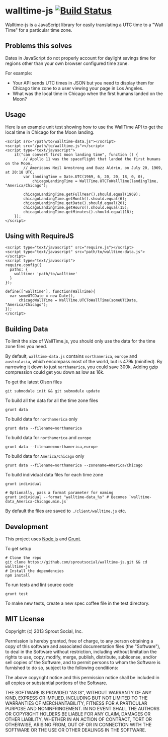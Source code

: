 walltime-js [![Build Status](https://secure.travis-ci.org/sproutsocial/walltime-js.png)](http://travis-ci.org/sproutsocial/walltime-js)
===========

Walltime-js is a JavaScript library for easily translating a UTC time to a "Wall Time" for a particular time zone.

## Problems this solves

Dates in JavaScript do not properly account for daylight savings time for regions other than your own browser configured time zone.

For example:

- Your API sends UTC times in JSON but you need to display them for Chicago time zone to a user viewing your page in Los Angeles.
- What was the local time in Chicago when the first humans landed on the Moon?

## Usage

Here is an example unit test showing how to use the WallTime API to get the local time in Chicago for the Moon landing.

    <script src="/path/to/walltime-data.js"></script>
    <script src="/path/to/walltime.js"></script>
    <script type="text/javascript">
        it("can convert first moon landing time", function () {
            // Apollo 11 was the spaceflight that landed the first humans on the Moon,
            // Americans Neil Armstrong and Buzz Aldrin, on July 20, 1969, at 20:18 UTC.
            var landingTime = Date.UTC(1969, 6, 20, 20, 18, 0, 0),
                chicagoLandingTime = WallTime.UTCToWallTime(landingTime, "America/Chicago");

            chicagoLandingTime.getFullYear().should.equal(1969);
            chicagoLandingTime.getMonth().should.equal(6);
            chicagoLandingTime.getDate().should.equal(20);
            chicagoLandingTime.getHours().should.equal(15);
            chicagoLandingTime.getMinutes().should.equal(18);
        });
    </script>

## Using with RequireJS

    <script type="text/javascript" src="require.js"></script>
    <script type="text/javascript" src="path/to/walltime-data.js"></script>
    <script type="text/javascript">
    require.config({
      paths: {
        walltime: 'path/to/walltime'
      }
    });
    
    define(['walltime'], function(WallTime){
      var someUTCDate = new Date(),
          chicagoWallTime = WallTime.UTCToWallTime(someUTCDate, "America/Chicago");
    });
    </script>

## Building Data

To limit the size of WallTime.js, you should only use the data for the time zone files you need.  

By default, `walltime-data.js` contains `northamerica`, `europe` and `australasia`, which encompass most of the world, but is 479k (minified).  By narrowing it down to just `northamerica`, you could save 300k. Adding gzip compression could get you down as low as 16k.

To get the latest Olson files

    git submodule init && git submodule update

To build all the data for all the time zone files

    grunt data

To build data for `northamerica` only

    grunt data --filename=northamerica

To build data for `northamerica` and `europe`

    grunt data --filename=northamerica,europe

To build data for `America/Chicago` only

    grunt data --filename=northamerica --zonename=America/Chicago

To build individual data files for each time zone

    grunt individual
    
    # Optionally, pass a format parameter for naming
    grunt individual --format "walltime-data_%s" # Becomes `walltime-data_America-Chicago.min.js`

By default the files are saved to `./client/walltime.js` etc.

## Development

This project uses [Node.js](http://nodejs.org) and [Grunt](http://gruntjs.com).

To get setup

    # Clone the repo
    git clone https://github.com/sproutsocial/walltime-js.git && cd walltime-js
    # Install the dependencies
    npm install

To run tests and lint source code

    grunt test

To make new tests, create a new spec coffee file in the test directory.

## MIT License

Copyright (c) 2013 Sprout Social, Inc.

Permission is hereby granted, free of charge, to any person obtaining a copy of this software and associated documentation files (the "Software"), to deal in the Software without restriction, including without limitation the rights to use, copy, modify, merge, publish, distribute, sublicense, and/or sell copies of the Software, and to permit persons to whom the Software is furnished to do so, subject to the following conditions:

The above copyright notice and this permission notice shall be included in all copies or substantial portions of the Software.

THE SOFTWARE IS PROVIDED "AS IS", WITHOUT WARRANTY OF ANY KIND, EXPRESS OR IMPLIED, INCLUDING BUT NOT LIMITED TO THE WARRANTIES OF MERCHANTABILITY, FITNESS FOR A PARTICULAR PURPOSE AND NONINFRINGEMENT. IN NO EVENT SHALL THE AUTHORS OR COPYRIGHT HOLDERS BE LIABLE FOR ANY CLAIM, DAMAGES OR OTHER LIABILITY, WHETHER IN AN ACTION OF CONTRACT, TORT OR OTHERWISE, ARISING FROM, OUT OF OR IN CONNECTION WITH THE SOFTWARE OR THE USE OR OTHER DEALINGS IN THE SOFTWARE.
